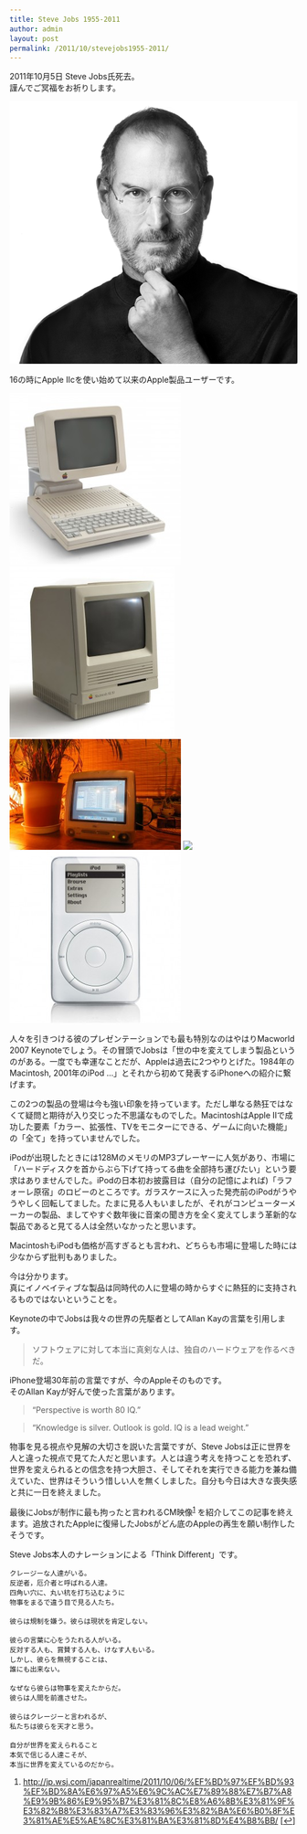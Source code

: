 ```yaml
---
title: Steve Jobs 1955-2011
author: admin
layout: post
permalink: /2011/10/stevejobs1955-2011/
---
```


2011年10月5日 Steve Jobs氏死去。  
謹んでご冥福をお祈りします。

<img src="/images/wp-content/uploads/2011/10/t_hero.png" alt="Steve Jobs" title="Steve Jobs" />

16の時にApple IIcを使い始めて以来のApple製品ユーザーです。 

<img src="/images/wp-content/uploads/2011/10/Apple_IIc_with_monitor-300x300.jpg">
<img src="/images/wp-content/uploads/2011/10/Se30-289x300.jpg">
<img src="/images/wp-content/uploads/2011/10/108703301-300x194.jpg">
<img src="/uploads/2011/10/9757489-300x225.jpg">
<img src="/images/wp-content/uploads/2011/10/20091004-first-gen-ipod-300x300.jpg">

人々を引きつける彼のプレゼンテーションでも最も特別なのはやはりMacworld 2007 Keynoteでしょう。その冒頭でJobsは「世の中を変えてしまう製品というのがある。一度でも幸運なことだが、Appleは過去に2つやりとげた。1984年のMacintosh, 2001年のiPod &#8230;」とそれから初めて発表するiPhoneへの紹介に繋げます。

この2つの製品の登場は今も強い印象を持っています。ただし単なる熱狂ではなくて疑問と期待が入り交じった不思議なものでした。MacintoshはApple IIで成功した要素「カラー、拡張性、TVをモニターにできる、ゲームに向いた機能」の「全て」を持っていませんでした。

iPodが出現したときには128MのメモリのMP3プレーヤーに人気があり、市場に「ハードディスクを首からぶら下げて持ってる曲を全部持ち運びたい」という要求はありませんでした。iPodの日本初お披露目は（自分の記憶によれば)「ラフォーレ原宿」のロビーのところです。ガラスケースに入った発売前のiPodがうやうやしく回転してました。たまに見る人もいましたが、それがコンピューターメーカーの製品、ましてやすぐ数年後に音楽の聞き方を全く変えてしまう革新的な製品であると見てる人は全然いなかったと思います。

MacintoshもiPodも価格が高すぎるとも言われ、どちらも市場に登場した時には少なからず批判もありました。

今は分かります。  
真にイノベイティブな製品は同時代の人に登場の時からすぐに熱狂的に支持されるものではないということを。

Keynoteの中でJobsは我々の世界の先駆者としてAllan Kayの言葉を引用します。

> ソフトウェアに対して本当に真剣な人は、独自のハードウェアを作るべきだ。 

iPhone登場30年前の言葉ですが、今のAppleそのものです。  
そのAllan Kayが好んで使った言葉があります。

> &#8220;Perspective is worth 80 IQ.&#8221;

> &#8220;Knowledge is silver. Outlook is gold. IQ is a lead weight.&#8221; 

物事を見る視点や見解の大切さを説いた言葉ですが、Steve Jobsは正に世界を人と違った視点で見てた人だと思います。人とは違う考えを持つことを恐れず、世界を変えられるとの信念を持つ大胆さ、そしてそれを実行できる能力を兼ね備えていた、世界はそういう惜しい人を無くしました。自分も今日は大きな喪失感と共に一日を終えました。

最後にJobsが制作に最も拘ったと言われるCM映像<sup><a href="#footnote_0_831" id="identifier_0_831" class="footnote-link footnote-identifier-link" title="http://jp.wsj.com/japanrealtime/2011/10/06/%EF%BD%97%EF%BD%93%EF%BD%8A%E6%97%A5%E6%9C%AC%E7%89%88%E7%B7%A8%E9%9B%86%E9%95%B7%E3%81%8C%E8%A6%8B%E3%81%9F%E3%82%B8%E3%83%A7%E3%83%96%E3%82%BA%E6%B0%8F%E3%81%AE%E5%AE%8C%E3%81%BA%E3%81%8D%E4%B8%BB/">1</a></sup> を紹介してこの記事を終えます。追放されたAppleに復帰したJobsがどん底のAppleの再生を願い制作したそうです。

Steve Jobs本人のナレーションによる「Think Different」です。

```
クレージーな人達がいる。  
反逆者，厄介者と呼ばれる人達。  
四角い穴に、丸い杭を打ち込むように  
物事をまるで違う目で見る人たち。

彼らは規制を嫌う。彼らは現状を肯定しない。

彼らの言葉に心をうたれる人がいる。  
反対する人も、賞賛する人も、けなす人もいる。  
しかし、彼らを無視することは、  
誰にも出来ない。

なぜなら彼らは物事を変えたからだ。  
彼らは人間を前進させた。

彼らはクレージーと言われるが、  
私たちは彼らを天才と思う。

自分が世界を変えられること  
本気で信じる人達こそが、  
本当に世界を変えているのだから。
```

<ol class="footnotes">
  <li id="footnote_0_831" class="footnote">
    <a href="http://jp.wsj.com/japanrealtime/2011/10/06/%EF%BD%97%EF%BD%93%EF%BD%8A%E6%97%A5%E6%9C%AC%E7%89%88%E7%B7%A8%E9%9B%86%E9%95%B7%E3%81%8C%E8%A6%8B%E3%81%9F%E3%82%B8%E3%83%A7%E3%83%96%E3%82%BA%E6%B0%8F%E3%81%AE%E5%AE%8C%E3%81%BA%E3%81%8D%E4%B8%BB/">http://jp.wsj.com/japanrealtime/2011/10/06/%EF%BD%97%EF%BD%93%EF%BD%8A%E6%97%A5%E6%9C%AC%E7%89%88%E7%B7%A8%E9%9B%86%E9%95%B7%E3%81%8C%E8%A6%8B%E3%81%9F%E3%82%B8%E3%83%A7%E3%83%96%E3%82%BA%E6%B0%8F%E3%81%AE%E5%AE%8C%E3%81%BA%E3%81%8D%E4%B8%BB/</a> [<a href="#identifier_0_831" class="footnote-link footnote-back-link">&#8617;</a>]
  </li>
</ol>

 [1]: /images/wp-content/uploads/2011/10/t_hero.png
 [2]: /images/wp-content/uploads/2011/10/Apple_IIc_with_monitor.jpg
 [3]: /images/wp-content/uploads/2011/10/Se30.jpg
 [4]: /images/wp-content/uploads/2011/10/108703301.jpg
 [5]: /images/wp-content/uploads/2011/10/9757489.jpg
 [6]: /images/wp-content/uploads/2011/10/20091004-first-gen-ipod.jpg
